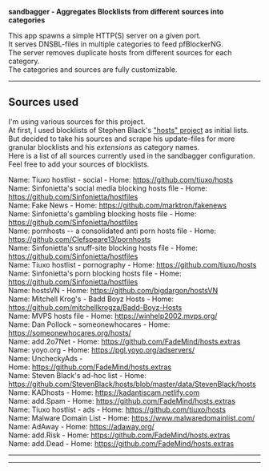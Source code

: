 **sandbagger - Aggregates Blocklists from different sources into categories**

This app spawns a simple HTTP(S) server on a given port.   
It serves DNSBL-files in multiple categories to feed pfBlockerNG.   
The server removes duplicate hosts from different sources for each category.   
The categories and sources are fully customizable.  

---

## Sources used

I'm using various sources for this project.   
At first, I used blocklists of Stephen Black's ["hosts" project](https://github.com/StevenBlack/hosts/) as initial lists.   
But decided to take his sources and scrape his update-files for more granular blocklists and his *extensions* as category names.  
Here is a list of all sources currently used in the sandbagger configuration. Feel free to add your sources of blocklists.  

Name: Tiuxo hostlist - social - 
Home: https://github.com/tiuxo/hosts  
Name: Sinfonietta's social media blocking hosts file - 
Home: https://github.com/Sinfonietta/hostfiles  
Name: Fake News - 
Home: https://github.com/marktron/fakenews  
Name: Sinfonietta's gambling blocking hosts file - 
Home: https://github.com/Sinfonietta/hostfiles  
Name: pornhosts -- a consolidated anti porn hosts file - 
Home: https://github.com/Clefspeare13/pornhosts  
Name: Sinfonietta's snuff-site blocking hosts file - 
Home: https://github.com/Sinfonietta/hostfiles  
Name: Tiuxo hostlist - pornography - 
Home: https://github.com/tiuxo/hosts  
Name: Sinfonietta's porn blocking hosts file - 
Home: https://github.com/Sinfonietta/hostfiles  
Name: hostsVN - 
Home: https://github.com/bigdargon/hostsVN  
Name: Mitchell Krog's - Badd Boyz Hosts - 
Home: https://github.com/mitchellkrogza/Badd-Boyz-Hosts   
Name: MVPS hosts file - 
Home: https://winhelp2002.mvps.org/   
Name: Dan Pollock – someonewhocares - 
Home: https://someonewhocares.org/hosts/   
Name: add.2o7Net - 
Home: https://github.com/FadeMind/hosts.extras   
Name: yoyo.org - 
Home: https://pgl.yoyo.org/adservers/   
Name: UncheckyAds -   
Home: https://github.com/FadeMind/hosts.extras   
Name: Steven Black's ad-hoc list - 
Home: https://github.com/StevenBlack/hosts/blob/master/data/StevenBlack/hosts   
Name: KADhosts - 
Home: https://kadantiscam.netlify.com   
Name: add.Spam - 
Home: https://github.com/FadeMind/hosts.extras   
Name: Tiuxo hostlist - ads - 
Home: https://github.com/tiuxo/hosts   
Name: Malware Domain List - 
Home: https://www.malwaredomainlist.com/   
Name: AdAway - 
Home: https://adaway.org/   
Name: add.Risk - 
Home: https://github.com/FadeMind/hosts.extras   
Name: add.Dead - 
Home: https://github.com/FadeMind/hosts.extras   

---

---
